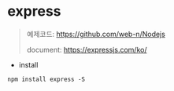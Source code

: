 # express

> 예제코드: https://github.com/web-n/Nodejs
>
> document: https://expressjs.com/ko/

* install

```shell
npm install express -S
```

